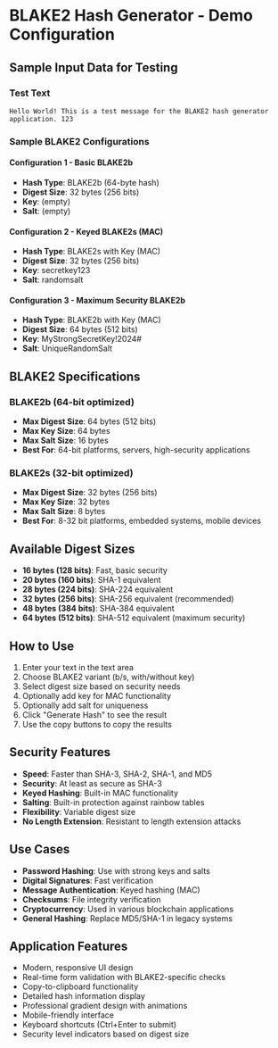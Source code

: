 # BLAKE2 Hash Generator - Demo Configuration

## Sample Input Data for Testing

### Test Text
```
Hello World! This is a test message for the BLAKE2 hash generator application. 123
```

### Sample BLAKE2 Configurations

#### Configuration 1 - Basic BLAKE2b
- **Hash Type**: BLAKE2b (64-byte hash)
- **Digest Size**: 32 bytes (256 bits)
- **Key**: (empty)
- **Salt**: (empty)

#### Configuration 2 - Keyed BLAKE2s (MAC)
- **Hash Type**: BLAKE2s with Key (MAC)
- **Digest Size**: 32 bytes (256 bits)
- **Key**: secretkey123
- **Salt**: randomsalt

#### Configuration 3 - Maximum Security BLAKE2b
- **Hash Type**: BLAKE2b with Key (MAC)
- **Digest Size**: 64 bytes (512 bits)
- **Key**: MyStrongSecretKey!2024#
- **Salt**: UniqueRandomSalt

## BLAKE2 Specifications

### BLAKE2b (64-bit optimized)
- **Max Digest Size**: 64 bytes (512 bits)
- **Max Key Size**: 64 bytes
- **Max Salt Size**: 16 bytes
- **Best For**: 64-bit platforms, servers, high-security applications

### BLAKE2s (32-bit optimized)
- **Max Digest Size**: 32 bytes (256 bits)
- **Max Key Size**: 32 bytes
- **Max Salt Size**: 8 bytes
- **Best For**: 8-32 bit platforms, embedded systems, mobile devices

## Available Digest Sizes
- **16 bytes (128 bits)**: Fast, basic security
- **20 bytes (160 bits)**: SHA-1 equivalent
- **28 bytes (224 bits)**: SHA-224 equivalent
- **32 bytes (256 bits)**: SHA-256 equivalent (recommended)
- **48 bytes (384 bits)**: SHA-384 equivalent
- **64 bytes (512 bits)**: SHA-512 equivalent (maximum security)

## How to Use
1. Enter your text in the text area
2. Choose BLAKE2 variant (b/s, with/without key)
3. Select digest size based on security needs
4. Optionally add key for MAC functionality
5. Optionally add salt for uniqueness
6. Click "Generate Hash" to see the result
7. Use the copy buttons to copy the results

## Security Features
- **Speed**: Faster than SHA-3, SHA-2, SHA-1, and MD5
- **Security**: At least as secure as SHA-3
- **Keyed Hashing**: Built-in MAC functionality
- **Salting**: Built-in protection against rainbow tables
- **Flexibility**: Variable digest size
- **No Length Extension**: Resistant to length extension attacks

## Use Cases
- **Password Hashing**: Use with strong keys and salts
- **Digital Signatures**: Fast verification
- **Message Authentication**: Keyed hashing (MAC)
- **Checksums**: File integrity verification
- **Cryptocurrency**: Used in various blockchain applications
- **General Hashing**: Replace MD5/SHA-1 in legacy systems

## Application Features
- Modern, responsive UI design
- Real-time form validation with BLAKE2-specific checks
- Copy-to-clipboard functionality
- Detailed hash information display
- Professional gradient design with animations
- Mobile-friendly interface
- Keyboard shortcuts (Ctrl+Enter to submit)
- Security level indicators based on digest size
